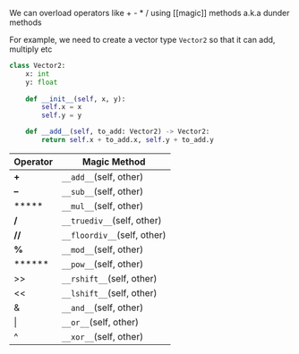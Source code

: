 We can overload operators like + - * / using [[magic]] methods a.k.a dunder methods

For example, we need to create a vector type `Vector2` so that it can add, multiply etc
```python
class Vector2:
	x: int
	y: float
	
	def __init__(self, x, y):
		self.x = x
		self.y = y

	def __add__(self, to_add: Vector2) -> Vector2:
		return self.x + to_add.x, self.y + to_add.y
```

| Operator | Magic Method                |
| -------- | --------------------------- |
| **+**    | `__add__`(self, other)      |
| **–**    | `__sub__`(self, other)      |
| *****    | `__mul__`(self, other)      |
| **/**    | `__truediv__`(self, other)  |
| **//**   | `__floordiv__`(self, other) |
| **%**    | `__mod__`(self, other)      |
| ******   | `__pow__`(self, other)      |
| >>       | `__rshift__`(self, other)   |
| <<       | `__lshift__`(self, other)   |
| &        | `__and__`(self, other)      |
| \|       | `__or__`(self, other)       |
| ^        | `__xor__`(self, other)      |
